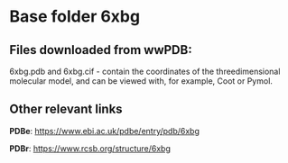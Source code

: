 # Base folder 6xbg

## Files downloaded from wwPDB:

6xbg.pdb and 6xbg.cif - contain the coordinates of the threedimensional molecular model, and can be viewed with, for example, Coot or Pymol.



## Other relevant links 
**PDBe**:  https://www.ebi.ac.uk/pdbe/entry/pdb/6xbg
 
**PDBr**: https://www.rcsb.org/structure/6xbg 
